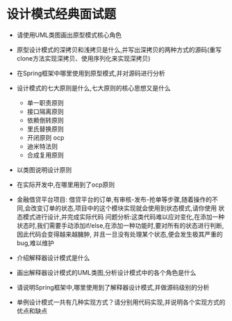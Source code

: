 # 设计模式经典面试题
  - 请使用UML类图画出原型模式核心角色
  - 原型设计模式的深拷贝和浅拷贝是什么,并写出深拷贝的两种方式的源码(重写clone方法实现深拷贝、使用序列化来实现深拷贝)
  - 在Spring框架中哪里使用到原型模式,并对源码进行分析
  - 设计模式的七大原则是什么,七大原则的核心思想又是什么
    - 单一职责原则
    - 接口隔离原则
    - 依赖倒转原则
    - 里氏替换原则
    - 开闭原则 ocp
    - 迪米特法则
    - 合成复用原则

  - 以类图说明设计原则
  - 在实际开发中,在哪里用到了ocp原则
  - 金融借贷平台项目: 借贷平台的订单,有审核-发布-抢单等步骤,随着操作的不同,会改变订单的状态,项目中的这个模块实现就会使用到状态模式,请你使用
  状态模式进行设计,并完成实际代码
    问题分析:这类代码难以应对变化,在添加一种状态时,我们需要手动添加if/else,在添加一种功能时,要对所有的状态进行判断,因此代码会变得越来越臃肿,
            并且一旦没有处理某个状态,便会发生极其严重的bug,难以维护

  - 介绍解释器设计模式是什么
  - 画出解释器设计模式的UML类图,分析设计模式中的各个角色是什么
  - 请说明Spring框架中,哪里使用到了解释器设计模式,并做源码级别的分析
  - 单例设计模式一共有几种实现方式？请分别用代码实现,并说明各个实现方式的优点和缺点